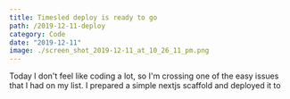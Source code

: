 ```yaml
---
title: Timesled deploy is ready to go
path: /2019-12-11-deploy
category: Code
date: "2019-12-11"
image: ./screen_shot_2019-12-11_at_10_26_11_pm.png
---
```


Today I don't feel like coding a lot, so I'm crossing one of the easy issues that I had on my list. I prepared a simple nextjs scaffold and deployed it to

